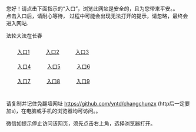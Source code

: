 您好！请点击下面指示的“入口”，浏览此网站是安全的，且为您带来平安。。 <br/>
点击入口后，请耐心等待， 过程中可能会出现无法打开的提示，请忽略，最终会进入网站. </br>

法轮大法在长春<br/>
<div style="padding:10px"><a style="margin:20px" target="_blank" href="https://dei7eldp53ayl.cloudfront.net/2Qpsp?lqygqinq" id="ccLink1" rel="nofollow">入口1</a> <a target="_blank" style="margin:20px" href="https://d3ryd644g6bxc0.cloudfront.net/2Qpsp?qwsefdwx" id="ccLink2" rel="nofollow">入口2</a> <a style="margin:20px" target="_blank" href="https://d2ip3t61ubl8q3.cloudfront.net/2Qpsp?ftrxkfgh" id="ccLink3" rel="nofollow">入口3</a></div>

<div style="padding:10px" ><a style="margin:20px" target="_blank" href="https://dei7eldp53ayl.cloudfront.net/2Qpsp?lqygqinq" id="ccLink4" rel="nofollow">入口4</a> <a style="margin:20px" href="https://d3ryd644g6bxc0.cloudfront.net/2Qpsp?qwsefdwx" target="_blank" id="ccLink5" rel="nofollow">入口5</a> <a style="margin:20px" href="https://d2ip3t61ubl8q3.cloudfront.net/2Qpsp?ftrxkfgh" target="_blank" id="ccLink6" rel="nofollow">入口6</a></div>

<div style="padding:10px"><a style="margin:20px" target="_blank" href="https://dei7eldp53ayl.cloudfront.net/2Qpsp?lqygqinq" id="ccLink7" rel="nofollow">入口7</a> <a style="margin:20px" href="https://d3ryd644g6bxc0.cloudfront.net/2Qpsp?qwsefdwx" target="_blank" id="ccLink8" rel="nofollow">入口8</a> <a style="margin:20px" target="_blank" href="https://d2ip3t61ubl8q3.cloudfront.net/2Qpsp?ftrxkfgh" id="ccLink9" rel="nofollow">入口9</a></div>

<br/>



请复制并记住免翻墙网址 https://github.com/yntd/changchunzx (http后一定要加s)，在电脑或手机的浏览器均可访问。。<br/>

微信如提示停止访问该网页，须先点击右上角，选择浏览器打开。
